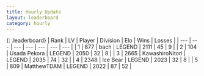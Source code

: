 ```yaml
---
title: Hourly Update
layout: leaderboard
category: hourly
---
```


{: .leaderboard}
| Rank | LV | Player | Division | Elo | Wins | Losses |
| --- | --- | --- | --- | --- | --- | --- |
| <span data-change="0">1</span> | 877 | <span title="ID: 281795">bach</span> | LEGEND | <span data-change="4">2111</span> | <span data-change="1">45</span> | <span data-change="0">9</span> |
| <span data-change="1">2</span> | 104 | <span title="ID: 641994">Usada Pekora</span> | LEGEND | <span data-change="13">2050</span> | <span data-change="2">32</span> | <span data-change="0">8</span> |
| <span data-change="-1">3</span> | 2665 | <span title="ID: 164871">KawashiroNitori</span> | LEGEND | <span data-change="-41">2035</span> | <span data-change="1">74</span> | <span data-change="4">32</span> |
| <span data-change="0">4</span> | 2348 | <span title="ID: 417840">Ice Bear</span> | LEGEND | <span data-change="0">2023</span> | <span data-change="0">32</span> | <span data-change="0">8</span> |
| <span data-change="6">5</span> | 809 | <span title="ID: 366840">MatthewTDAM</span> | LEGEND | <span data-change="10">2022</span> | <span data-change="3">87</span> | <span data-change="1">52</span> |